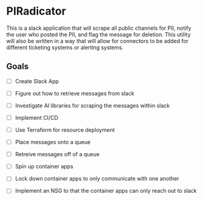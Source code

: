 # PIRadicator
This is a slack application that will scrape all public channels for PII, notify the user who posted the PII, and flag the message for deletion. This utility will also be written in a way that will allow for connectors to be added for different ticketing systems or alerting systems. 

## Goals

- [ ] Create Slack App 

- [ ] Figure out how to retrieve messages from slack 
- [ ] Investigate AI libraries for scraping the messages within slack 
- [ ] Implement CI/CD 
- [ ] Use Terraform for resource deployment
- [ ] Place messages onto a queue 
- [ ] Retreive messages off of a queue 
- [ ] Spin up container apps 
- [ ] Lock down container apps to only communicate with one another 
- [ ] Implement an NSG to that the container apps can only reach out to slack 
